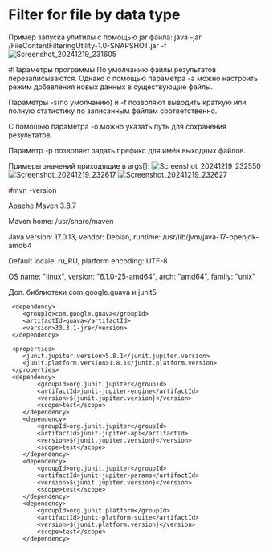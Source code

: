 # Filter for file by data type

Пример запуска улитилы с помощью jar файла:
java -jar <path>/FileContentFilteringUtility-1.0-SNAPSHOT.jar -f <inputFile>
![Screenshot_20241219_231605](https://github.com/user-attachments/assets/1cba5e28-9573-488b-94af-64e29dc66b58)

#Параметры программы
По умолчанию файлы результатов перезаписываются. Однако с помощью параметра -a можно настроить режим добавления новых данных в существующие файлы.

Параметры -s(по умолчанию) и -f позволяют выводить краткую или полную статистику по записанным файлам соответственно.

С помощью параметра -o можно указать путь для сохранения результатов.

Параметр -p позволяет задать префикс для имён выходных файлов.

Примеры значений приходящие в args[]:
![Screenshot_20241219_232550](https://github.com/user-attachments/assets/32d9e145-6728-4055-9df6-ff59b91f44d3)
![Screenshot_20241219_232617](https://github.com/user-attachments/assets/b02f7793-3c13-411a-804e-251960a3313d)
![Screenshot_20241219_232627](https://github.com/user-attachments/assets/94b9e728-5c8f-4803-a757-dba5786ed0b1)



#mvn -version

Apache Maven 3.8.7

Maven home: /usr/share/maven

Java version: 17.0.13, vendor: Debian, runtime: /usr/lib/jvm/java-17-openjdk-amd64

Default locale: ru_RU, platform encoding: UTF-8

OS name: "linux", version: "6.1.0-25-amd64", arch: "amd64", family: "unix"         

Доп. библиотеки com.google.guava и junit5

     <dependency>
        <groupId>com.google.guava</groupId>
        <artifactId>guava</artifactId>
        <version>33.3.1-jre</version>
     </dependency>

     <properties>
        <junit.jupiter.version>5.8.1</junit.jupiter.version>
        <junit.platform.version>1.8.1</junit.platform.version>
     </properties>
     <dependency>
            <groupId>org.junit.jupiter</groupId>
            <artifactId>junit-jupiter-engine</artifactId>
            <version>${junit.jupiter.version}</version>
            <scope>test</scope>
        </dependency>
        <dependency>
            <groupId>org.junit.jupiter</groupId>
            <artifactId>junit-jupiter-api</artifactId>
            <version>${junit.jupiter.version}</version>
            <scope>test</scope>
        </dependency>
        <dependency>
            <groupId>org.junit.jupiter</groupId>
            <artifactId>junit-jupiter-params</artifactId>
            <version>${junit.jupiter.version}</version>
            <scope>test</scope>
        </dependency>
        <dependency>
            <groupId>org.junit.platform</groupId>
            <artifactId>junit-platform-suite</artifactId>
            <version>${junit.platform.version}</version>
            <scope>test</scope>
        </dependency>
